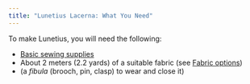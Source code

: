 ```yaml
---
title: "Lunetius Lacerna: What You Need"
---
```


To make Lunetius, you will need the following:

- [Basic sewing supplies](/docs/sewing/basic-sewing-supplies)
- About 2 meters (2.2 yards) of a suitable fabric (see [Fabric options](/docs/designs/lunetius/fabric))
- (a _fibula_ (brooch, pin, clasp) to wear and close it)

